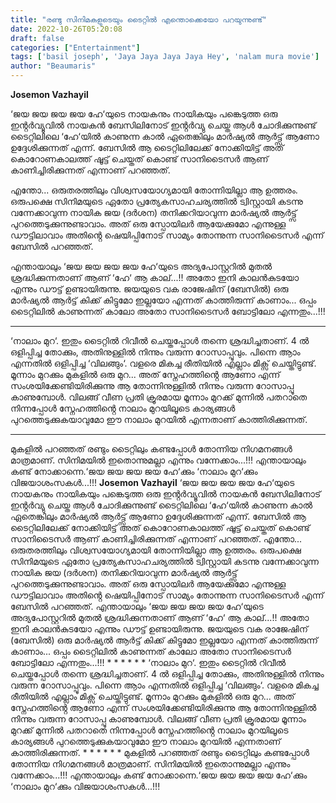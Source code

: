 ```yaml
---
title: "രണ്ടു സിനിമകളുടെയും ടൈറ്റിൽ എന്തൊക്കെയോ പറയുന്നുണ്ട്"
date: 2022-10-26T05:20:08
draft: false
categories: ["Entertainment"]
tags: ['basil joseph', 'Jaya Jaya Jaya Jaya Hey', 'nalam mura movie']
author: "Beaumaris"
---
```


<strong>Josemon Vazhayil</strong>

‘ജയ ജയ ജയ ജയ ഹേ‘യുടെ നായകനും നായികയും പങ്കെടുത്ത ഒരു ഇൻ്റർവ്യൂവിൽ നായകൻ ബേസിലിനോട് ഇൻ്റർവ്യു ചെയ്ത ആൾ ചോദിക്കുന്നുണ്ട് ടൈറ്റിലിലെ ‘ഹേ‘യിൽ കാണുന്ന കാൽ ഏതെങ്കിലും മാർഷ്യൽ ആർട്ട്സ് ആണോ ഉദ്ദേശിക്കുന്നത് എന്ന്. ബേസിൽ ആ ടൈറ്റിലിലേക്ക് നോക്കിയിട്ട് അത് കൊറോണകാലത്ത് ഷൂട്ട് ചെയ്തത് കൊണ്ട് സാനിടൈസർ ആണ് കാണിച്ചിരിക്കുന്നത് എന്നാണ് പറഞ്ഞത്.

എന്തോ... ഒരുതരത്തിലും വിശ്വസയോഗ്യമായി തോന്നിയില്ലാ ആ ഉത്തരം. ഒരുപക്ഷെ സിനിമയുടെ ഏതോ പ്രത്യേകസാഹചര്യത്തിൽ ട്വിസ്റ്റായി കടന്നു വന്നേക്കാവുന്ന നായിക ജയ (ദർശന) തനിക്കറിയാവുന്ന മാർഷ്യൽ ആർട്ട്സ് പുറത്തെടുക്കുന്നുണ്ടാവാം. അത് ഒരു സ്പോയിലർ ആയേക്കുമോ എന്നുള്ള ഡൗട്ടിലാവാം അതിൻ്റെ ഷെയിപ്പിനോട് സാമ്യം തോന്നുന്ന സാനിടൈസർ എന്ന് ബേസിൽ പറഞ്ഞത്.

എന്തായാലും ‘ജയ ജയ ജയ ജയ ഹേ‘യുടെ അദ്യപോസ്റ്ററിൽ മുതൽ ശ്രദ്ധിക്കുന്നതാണ് ആണ് ‘ഹേ‘ ആ കാല്...!! അതോ ഇനി കാലൻകുടയോ എന്നും ഡൗട്ട് ഉണ്ടായിരുന്നു. ജയയുടെ വക രാജേഷിന് (ബേസിൽ) ഒരു മാർഷ്യൽ ആർട്ട് കിക്ക് കിട്ടുമോ ഇല്ലയോ എന്നത് കാത്തിരുന്ന് കാണാം... ഒപ്പം ടൈറ്റിലിൽ കാണുന്നത് കാലോ അതോ സാനിടൈസർ ബോട്ടിലോ എന്നതും...!!!
* * * * * *

‘നാലാം മുറ‘. ഇതും ടൈറ്റിൽ റിവീൽ ചെയ്തപ്പോൾ തന്നെ ശ്രദ്ധിച്ചതാണ്. 4 ൽ ഒളിപ്പിച്ച തോക്കും, അതിനുള്ളിൽ നിന്നും വരുന്ന റോസാപ്പൂവും. പിന്നെ ആാം എന്നതിൽ ഒളിപ്പിച്ച ‘വിലങ്ങും‘. വളരെ മികച്ച രീതിയിൽ എല്ലാം മിക്സ് ചെയ്തിട്ടുണ്ട്. മൂന്നാം മുറക്കും മുകളിൽ ഒരു മുറ... അത് സ്നേഹത്തിൻ്റെ ആണോ എന്ന് സംശയിക്കേണ്ടിയിരിക്കുന്നു ആ തോന്നിനുള്ളിൽ നിന്നും വരുന്ന റോസാപ്പൂ കാണുമ്പോൾ. വിലങ്ങ് വീണ പ്രതി ക്രൂരമായ മൂന്നാം മുറക്ക് മുന്നിൽ പതറാതെ നിന്നപ്പോൾ സ്നേഹത്തിൻ്റെ നാലാം മുറയിലൂടെ കാര്യങ്ങൾ പുറത്തെടുക്കുകയാവുമോ ഈ നാലാം മുറയിൽ എന്നതാണ് കാത്തിരിക്കുന്നത്.
* * * * * *

മുകളിൽ പറഞ്ഞത് രണ്ടും ടൈറ്റിലും കണ്ടപ്പോൾ തോന്നിയ നിഗമനങ്ങൾ മാത്രമാണ്. സിനിമയിൽ ഇതൊന്നുമല്ലാ എന്നും വന്നേക്കാം...!!! എന്തായാലും കണ്ട് നോക്കാന്നെ.‘ജയ ജയ ജയ ജയ ഹേ‘ക്കും ‘നാലാം മുറ‘ക്കും വിജയാശംസകൾ...!!!
**Josemon Vazhayil** ‘ജയ ജയ ജയ ജയ ഹേ‘യുടെ നായകനും നായികയും പങ്കെടുത്ത ഒരു ഇൻ്റർവ്യൂവിൽ നായകൻ ബേസിലിനോട് ഇൻ്റർവ്യു ചെയ്ത ആൾ ചോദിക്കുന്നുണ്ട് ടൈറ്റിലിലെ ‘ഹേ‘യിൽ കാണുന്ന കാൽ ഏതെങ്കിലും മാർഷ്യൽ ആർട്ട്സ് ആണോ ഉദ്ദേശിക്കുന്നത് എന്ന്. ബേസിൽ ആ ടൈറ്റിലിലേക്ക് നോക്കിയിട്ട് അത് കൊറോണകാലത്ത് ഷൂട്ട് ചെയ്തത് കൊണ്ട് സാനിടൈസർ ആണ് കാണിച്ചിരിക്കുന്നത് എന്നാണ് പറഞ്ഞത്. എന്തോ... ഒരുതരത്തിലും വിശ്വസയോഗ്യമായി തോന്നിയില്ലാ ആ ഉത്തരം. ഒരുപക്ഷെ സിനിമയുടെ ഏതോ പ്രത്യേകസാഹചര്യത്തിൽ ട്വിസ്റ്റായി കടന്നു വന്നേക്കാവുന്ന നായിക ജയ (ദർശന) തനിക്കറിയാവുന്ന മാർഷ്യൽ ആർട്ട്സ് പുറത്തെടുക്കുന്നുണ്ടാവാം. അത് ഒരു സ്പോയിലർ ആയേക്കുമോ എന്നുള്ള ഡൗട്ടിലാവാം അതിൻ്റെ ഷെയിപ്പിനോട് സാമ്യം തോന്നുന്ന സാനിടൈസർ എന്ന് ബേസിൽ പറഞ്ഞത്. എന്തായാലും ‘ജയ ജയ ജയ ജയ ഹേ‘യുടെ അദ്യപോസ്റ്ററിൽ മുതൽ ശ്രദ്ധിക്കുന്നതാണ് ആണ് ‘ഹേ‘ ആ കാല്...!! അതോ ഇനി കാലൻകുടയോ എന്നും ഡൗട്ട് ഉണ്ടായിരുന്നു. ജയയുടെ വക രാജേഷിന് (ബേസിൽ) ഒരു മാർഷ്യൽ ആർട്ട് കിക്ക് കിട്ടുമോ ഇല്ലയോ എന്നത് കാത്തിരുന്ന് കാണാം... ഒപ്പം ടൈറ്റിലിൽ കാണുന്നത് കാലോ അതോ സാനിടൈസർ ബോട്ടിലോ എന്നതും...!!! * * * * * * ‘നാലാം മുറ‘. ഇതും ടൈറ്റിൽ റിവീൽ ചെയ്തപ്പോൾ തന്നെ ശ്രദ്ധിച്ചതാണ്. 4 ൽ ഒളിപ്പിച്ച തോക്കും, അതിനുള്ളിൽ നിന്നും വരുന്ന റോസാപ്പൂവും. പിന്നെ ആാം എന്നതിൽ ഒളിപ്പിച്ച ‘വിലങ്ങും‘. വളരെ മികച്ച രീതിയിൽ എല്ലാം മിക്സ് ചെയ്തിട്ടുണ്ട്. മൂന്നാം മുറക്കും മുകളിൽ ഒരു മുറ... അത് സ്നേഹത്തിൻ്റെ ആണോ എന്ന് സംശയിക്കേണ്ടിയിരിക്കുന്നു ആ തോന്നിനുള്ളിൽ നിന്നും വരുന്ന റോസാപ്പൂ കാണുമ്പോൾ. വിലങ്ങ് വീണ പ്രതി ക്രൂരമായ മൂന്നാം മുറക്ക് മുന്നിൽ പതറാതെ നിന്നപ്പോൾ സ്നേഹത്തിൻ്റെ നാലാം മുറയിലൂടെ കാര്യങ്ങൾ പുറത്തെടുക്കുകയാവുമോ ഈ നാലാം മുറയിൽ എന്നതാണ് കാത്തിരിക്കുന്നത്. * * * * * * മുകളിൽ പറഞ്ഞത് രണ്ടും ടൈറ്റിലും കണ്ടപ്പോൾ തോന്നിയ നിഗമനങ്ങൾ മാത്രമാണ്. സിനിമയിൽ ഇതൊന്നുമല്ലാ എന്നും വന്നേക്കാം...!!! എന്തായാലും കണ്ട് നോക്കാന്നെ.‘ജയ ജയ ജയ ജയ ഹേ‘ക്കും ‘നാലാം മുറ‘ക്കും വിജയാശംസകൾ...!!!

